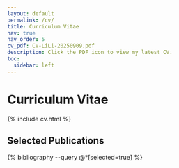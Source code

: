 ```yaml
---
layout: default
permalink: /cv/
title: Curriculum Vitae
nav: true
nav_order: 5
cv_pdf: CV-LiLi-20250909.pdf
description: Click the PDF icon to view my latest CV.
toc:
  sidebar: left
---
```


# Curriculum Vitae

{% include cv.html %}

## Selected Publications

{% bibliography --query @*[selected=true] %}
